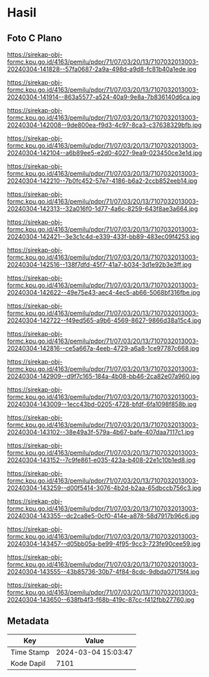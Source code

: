 # Hasil

## Foto C Plano

https://sirekap-obj-formc.kpu.go.id/4163/pemilu/pdpr/71/07/03/20/13/7107032013003-20240304-141828--57fa0687-2a9a-498d-a9d8-fc81b40a1ede.jpg

https://sirekap-obj-formc.kpu.go.id/4163/pemilu/pdpr/71/07/03/20/13/7107032013003-20240304-141914--863a5577-a524-40a9-9e8a-7b836140d6ca.jpg

https://sirekap-obj-formc.kpu.go.id/4163/pemilu/pdpr/71/07/03/20/13/7107032013003-20240304-142008--9de800ea-f9d3-4c97-8ca3-c37638329bfb.jpg

https://sirekap-obj-formc.kpu.go.id/4163/pemilu/pdpr/71/07/03/20/13/7107032013003-20240304-142104--a6b89ee5-e2d0-4027-9ea9-023450ce3e1d.jpg

https://sirekap-obj-formc.kpu.go.id/4163/pemilu/pdpr/71/07/03/20/13/7107032013003-20240304-142210--7b0fc452-57e7-4186-b6a2-2ccb852eeb14.jpg

https://sirekap-obj-formc.kpu.go.id/4163/pemilu/pdpr/71/07/03/20/13/7107032013003-20240304-142313--32a016f0-1d77-4a6c-8259-643f8ae3a664.jpg

https://sirekap-obj-formc.kpu.go.id/4163/pemilu/pdpr/71/07/03/20/13/7107032013003-20240304-142421--3e3c1c4d-e339-433f-bb89-483ec09f4253.jpg

https://sirekap-obj-formc.kpu.go.id/4163/pemilu/pdpr/71/07/03/20/13/7107032013003-20240304-142516--138f7dfd-45f7-41a7-b034-3d1e92b3e3ff.jpg

https://sirekap-obj-formc.kpu.go.id/4163/pemilu/pdpr/71/07/03/20/13/7107032013003-20240304-142622--49e75e43-aec4-4ec5-ab66-5068bf316fbe.jpg

https://sirekap-obj-formc.kpu.go.id/4163/pemilu/pdpr/71/07/03/20/13/7107032013003-20240304-142722--f49ed565-a9b6-4569-8627-9866d38a15c4.jpg

https://sirekap-obj-formc.kpu.go.id/4163/pemilu/pdpr/71/07/03/20/13/7107032013003-20240304-142816--ce5a667a-4eeb-4729-a6a8-1ce97787c668.jpg

https://sirekap-obj-formc.kpu.go.id/4163/pemilu/pdpr/71/07/03/20/13/7107032013003-20240304-142909--d9f7c165-184a-4b08-bb46-2ca82e07a960.jpg

https://sirekap-obj-formc.kpu.go.id/4163/pemilu/pdpr/71/07/03/20/13/7107032013003-20240304-143009--1ecc43bd-0205-4728-bfdf-6fa1098f858b.jpg

https://sirekap-obj-formc.kpu.go.id/4163/pemilu/pdpr/71/07/03/20/13/7107032013003-20240304-143102--38e49a3f-579a-4b67-bafe-407daa7117c1.jpg

https://sirekap-obj-formc.kpu.go.id/4163/pemilu/pdpr/71/07/03/20/13/7107032013003-20240304-143152--7c9fe861-e035-423a-b408-22e1c10b1ed8.jpg

https://sirekap-obj-formc.kpu.go.id/4163/pemilu/pdpr/71/07/03/20/13/7107032013003-20240304-143259--d00f5414-3076-4b2d-b2aa-65dbccb756c3.jpg

https://sirekap-obj-formc.kpu.go.id/4163/pemilu/pdpr/71/07/03/20/13/7107032013003-20240304-143355--dc2ca8e5-0cf0-414e-a878-58d7917b96c6.jpg

https://sirekap-obj-formc.kpu.go.id/4163/pemilu/pdpr/71/07/03/20/13/7107032013003-20240304-143457--d05bb05a-be99-4f95-9cc3-723fe90cee59.jpg

https://sirekap-obj-formc.kpu.go.id/4163/pemilu/pdpr/71/07/03/20/13/7107032013003-20240304-143555--43b85736-30b7-4f84-8cdc-9dbda07175f4.jpg

https://sirekap-obj-formc.kpu.go.id/4163/pemilu/pdpr/71/07/03/20/13/7107032013003-20240304-143650--638fb4f3-f68b-419c-87cc-f412fbb27760.jpg


## Metadata

| Key        | Value               |
| ---------- | ------------------- |
| Time Stamp | 2024-03-04 15:03:47 |
| Kode Dapil | 7101                |



